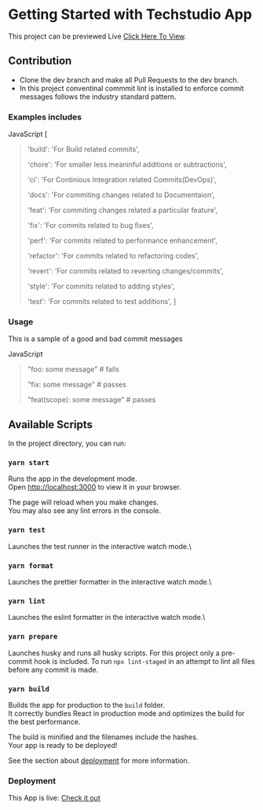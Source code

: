 # Getting Started with Techstudio App

This project can be previewed Live [Click Here To View](https://tsacademy.vercel.app/).

## Contribution

- Clone the dev branch and make all Pull Requests to the dev branch.
- In this project conventinal commmit lint is installed to enforce commit messages follows the industry standard pattern.

### Examples includes

JavaScript
[
  > 'build': 'For Build related commits',
  >
  > 'chore': 'For smaller less meaninful additions or subtractions',
  >
  > 'ci': 'For Continious Integration related Commits(DevOps)',
  >
  >'docs': 'For commiting changes related to Documentaion',
  >
  >'feat': 'For commiting changes related a particular feature',
  >
  > 'fix': 'For commits related to bug fixes',
  >
  > 'perf': 'For commits related to performance enhancement',
  >
  > 'refactor': 'For commits related to refactoring codes',
  >
  > 'revert': 'For commits related to reverting changes/commits',
  >
  > 'style': 'For commits related to adding styles',
  >
  >'test': 'For commits related to test additions',
]


### Usage

This is a sample of a good and bad commit messages

JavaScript
> "foo: some message" # fails
>
> "fix: some message" # passes
>
> "feat(scope): some message" # passes


## Available Scripts

In the project directory, you can run:

### `yarn start`

Runs the app in the development mode.\
Open [http://localhost:3000](http://localhost:3000) to view it in your browser.

The page will reload when you make changes.\
You may also see any lint errors in the console.

### `yarn test`

Launches the test runner in the interactive watch mode.\

### `yarn format`

Launches the prettier formatter in the interactive watch mode.\

### `yarn lint`

Launches the eslint formatter in the interactive watch mode.\

### `yarn prepare`

Launches husky and runs all husky scripts. For this project only a pre-commit hook is included.
To run `npx lint-staged` in an attempt to lint all files before any commit is made.

### `yarn build`

Builds the app for production to the `build` folder.\
It correctly bundles React in production mode and optimizes the build for the best performance.

The build is minified and the filenames include the hashes.\
Your app is ready to be deployed!

See the section about [deployment](https://facebook.github.io/create-react-app/docs/deployment) for more information.

### Deployment

This App is live: [Check it out](https://techstudio.com)